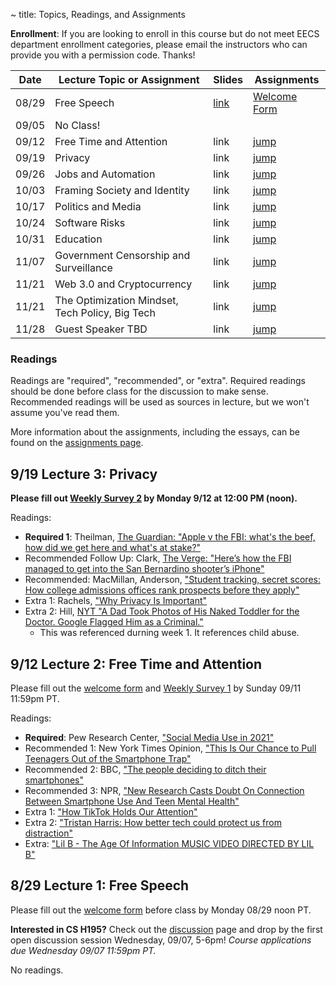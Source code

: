 ~ title: Topics, Readings, and Assignments

**Enrollment**: If you are looking to enroll in this course but do not meet EECS department enrollment categories, please email the instructors who can provide you with a permission code. Thanks!

| Date  | Lecture Topic or Assignment                     | Slides | Assignments |
|-------|-------------------------------------------------|--------| ----------- |
| 08/29 | Free Speech                                     | [link][free_slides] | [Welcome Form][welcome_form] |
| 09/05 | No Class!                                       |      |                          |
| 09/12 | Free Time and Attention                         | link | [jump][L02_anchor] |
| 09/19 | Privacy                                         | link | [jump][L03_anchor] |
| 09/26 | Jobs and Automation                             | link | [jump][L04_anchor] |
| 10/03 | Framing Society and Identity                    | link | [jump][L05_anchor] |
| 10/17 | Politics and Media                              | link | [jump][L06_anchor] |
| 10/24 | Software Risks                                  | link | [jump][L07_anchor] |
| 10/31 | Education	                                      | link | [jump][L08_anchor] |
| 11/07 | Government Censorship and Surveillance          | link | [jump][L09_anchor] |
| 11/21 | Web 3.0 and Cryptocurrency                      | link | [jump][L10_anchor] |
| 11/21 | The Optimization Mindset, Tech Policy, Big Tech | link | [jump][L11_anchor] |
| 11/28 | Guest Speaker TBD                               | link | [jump][L12_anchor] |

### Readings
Readings are "required", "recommended", or "extra". Required readings should be
done before class for the discussion to make sense. Recommended readings will be
used as sources in lecture, but we won't assume you've read them.

More information about the assignments, including the essays, can be found on the [assignments page](https://inst.eecs.berkeley.edu/~cs195/sp22/assignments.html).

<!-- FOR STAFF: Previous lecture links are in lecture-links.md -->

## 9/19 Lecture 3: Privacy

**Please fill out [Weekly Survey 2][survey_2] by Monday 9/12 at 12:00 PM (noon).**

Readings:
* **Required 1**: Theilman, [The Guardian: "Apple v the FBI: what's the beef, how did we get here and what's at stake?"](https://www.theguardian.com/technology/2016/feb/20/apple-fbi-iphone-explainer-san-bernardino)
* Recommended Follow Up: Clark, [The Verge: "Here’s how the FBI managed to get into the San Bernardino shooter’s iPhone"](https://www.theverge.com/2021/4/14/22383957/fbi-san-bernadino-iphone-hack-shooting-investigation)
* Recommended: MacMillan, Anderson, ["Student tracking, secret scores: How college admissions offices rank prospects before they apply"](https://www.washingtonpost.com/business/2019/10/14/colleges-quietly-rank-prospective-students-based-their-personal-data/)
* Extra 1: Rachels, ["Why Privacy Is Important"](https://www.jstor.org/stable/2265077?seq=1)
* Extra 2: Hill, [NYT "A Dad Took Photos of His Naked Toddler for the Doctor. Google Flagged Him as a Criminal."](https://www.nytimes.com/2022/08/21/technology/google-surveillance-toddler-photo.html)
    * This was referenced durning week 1. It references child abuse.

[survey_2]: https://forms.gle/Nx3cJyVKyDeK2YHPA


## 9/12 Lecture 2: Free Time and Attention

Please fill out the [welcome form][welcome_form] and [Weekly Survey 1](https://forms.gle/XAdWb9a4gf3N7RaQ9) by Sunday 09/11 11:59pm PT.

Readings:

* **Required**: Pew Research Center, ["Social Media Use in 2021"](https://www.pewresearch.org/internet/2021/04/07/social-media-use-in-2021/)
* Recommended 1: New York Times Opinion, ["This Is Our Chance to Pull Teenagers Out of the Smartphone Trap"](https://www.nytimes.com/2021/07/31/opinion/smartphone-iphone-social-media-isolation.html)
* Recommended 2: BBC, ["The people deciding to ditch their smartphones"](https://www.bbc.com/news/business-60067032)
* Recommended 3: NPR, ["New Research Casts Doubt On Connection Between Smartphone Use And Teen Mental Health"](https://www.npr.org/2019/08/19/752529380/new-research-casts-doubt-on-connection-between-smartphone-use-and-teen-mental-he)
* Extra 1: ["How TikTok Holds Our Attention"](https://www.newyorker.com/magazine/2019/09/30/how-tiktok-holds-our-attention)
* Extra 2: ["Tristan Harris: How better tech could protect us from distraction"](https://www.ted.com/talks/tristan_harris_how_better_tech_could_protect_us_from_distraction/up-next)
* Extra: ["Lil B - The Age Of Information MUSIC VIDEO DIRECTED BY LIL B"](https://www.youtube.com/watch?v=corY-FZAZog)


## 8/29 Lecture 1: Free Speech

Please fill out the [welcome form][welcome_form] before class by Monday 08/29 noon PT.

**Interested in CS H195?** Check out the [discussion](https://inst.eecs.berkeley.edu/~cs195/fa22/discussion) page and drop by the first open discussion session Wednesday, 09/07, 5-6pm! *Course applications due Wednesday 09/07 11:59pm PT.*

No readings.

[speech_anchor]: https://inst.eecs.berkeley.edu/~cs195/fa22/#8-29-lecture-1-free-speech-slides
[L02_anchor]: https://inst.eecs.berkeley.edu/~cs195/fa22/#9-12-lecture-2-free-time-and-attention
[L03_anchor]: https://inst.eecs.berkeley.edu/~cs195/fa22/#9-12-lecture-2-free-time-and-attention
[L04_anchor]: https://inst.eecs.berkeley.edu/~cs195/fa22/#9-12-lecture-2-free-time-and-attention
[L05_anchor]: https://inst.eecs.berkeley.edu/~cs195/fa22/#9-12-lecture-2-free-time-and-attention
[L06_anchor]: https://inst.eecs.berkeley.edu/~cs195/fa22/#9-12-lecture-2-free-time-and-attention
[L07_anchor]: https://inst.eecs.berkeley.edu/~cs195/fa22/#9-12-lecture-2-free-time-and-attention
[L08_anchor]: https://inst.eecs.berkeley.edu/~cs195/fa22/#9-12-lecture-2-free-time-and-attention
[L09_anchor]: https://inst.eecs.berkeley.edu/~cs195/fa22/#9-12-lecture-2-free-time-and-attention
[L10_anchor]: https://inst.eecs.berkeley.edu/~cs195/fa22/#9-12-lecture-2-free-time-and-attention
[L11_anchor]: https://inst.eecs.berkeley.edu/~cs195/fa22/#9-12-lecture-2-free-time-and-attention
[L12_anchor]: https://inst.eecs.berkeley.edu/~cs195/fa22/#9-12-lecture-2-free-time-and-attention


[free_slides]: https://docs.google.com/presentation/d/1iAga3n5ICEGQDPxLRcGb_yxtw90WBsmIpDfQv_MOAtQ/edit?usp=sharing
[welcome_form]: https://forms.gle/B47YRvK6m4wQVzpS6
